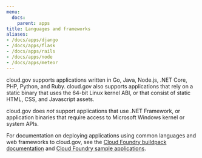 ```yaml
---
menu:
  docs:
    parent: apps
title: Languages and frameworks
aliases:
- /docs/apps/django
- /docs/apps/flask
- /docs/apps/rails
- /docs/apps/node
- /docs/apps/meteor
---
```


cloud.gov supports applications written in Go, Java, Node.js, .NET Core, PHP, Python, and Ruby. cloud.gov also supports applications that rely on a static binary that uses the 64-bit Linux kernel ABI, or that consist of static HTML, CSS, and Javascript assets.

cloud.gov does _not_ support applications that use .NET Framework, or application binaries that require access to Microsoft Windows kernel or system APIs.

For documentation on deploying applications using common languages and web frameworks to cloud.gov, see the [Cloud Foundry buildpack documentation](http://docs.cloudfoundry.org/buildpacks/) and [Cloud Foundry sample applications](https://github.com/cloudfoundry-samples).
